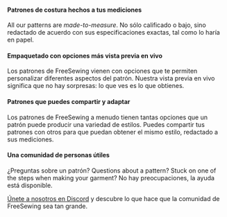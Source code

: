 ---
---

#### Patrones de costura hechos a tus mediciones

All our patterns are _made-to-measure_. No sólo calificado o bajo, sino redactado de acuerdo con sus especificaciones exactas, tal como lo haría en papel.

#### Empaquetado con opciones más vista previa en vivo

Los patrones de FreeSewing vienen con opciones que te permiten personalizar diferentes aspectos del patrón. Nuestra vista previa en vivo significa que no hay sorpresas: lo que ves es lo que obtienes.

#### Patrones que puedes compartir y adaptar

Los patrones de FreeSewing a menudo tienen tantas opciones que un patrón puede producir una variedad de estilos. Puedes compartir tus patrones con otros para que puedan obtener el mismo estilo, redactado a sus mediciones.

#### Una comunidad de personas útiles

¿Preguntas sobre un patrón? Questions about a pattern? Stuck on one of the steps when making your garment? No hay preocupaciones, la ayuda está disponible.

[Únete a nosotros en Discord](https://discord.freesewing.org/) y descubre lo que hace que la comunidad de FreeSewing sea tan grande.
